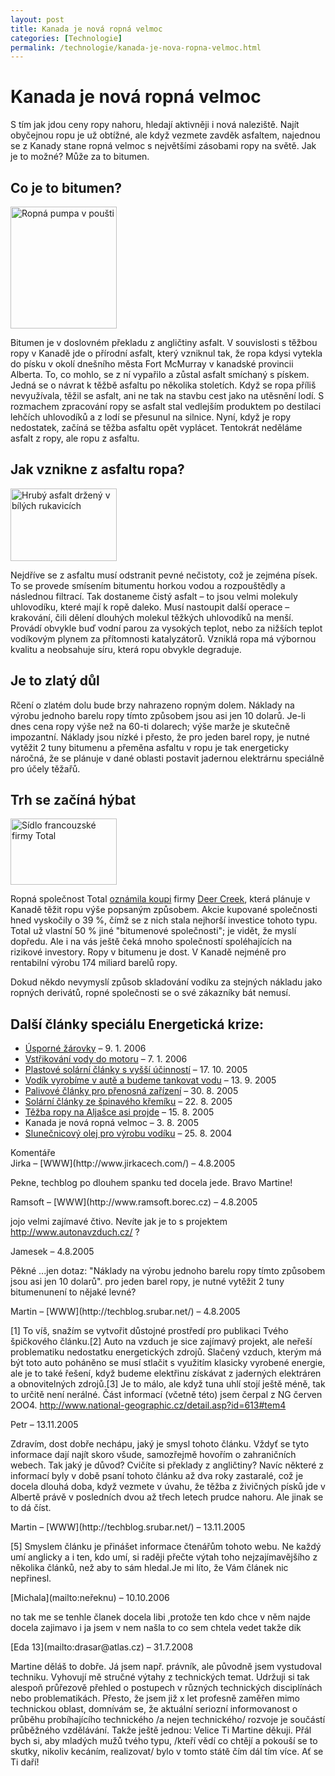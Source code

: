 ```yaml
---
layout: post
title: Kanada je nová ropná velmoc
categories: [Technologie]
permalink: /technologie/kanada-je-nova-ropna-velmoc.html
---
```

# Kanada je nová ropná velmoc

S tím jak jdou ceny ropy nahoru, hledají aktivněji i nová naleziště. Najít obyčejnou ropu je už obtížné, ale když vezmete zavděk asfaltem, najednou se z Kanady stane ropná velmoc s největšími zásobami ropy na světě. Jak je to možné? Může za to bitumen.

## Co je to bitumen?

<div class="obry"><div class="leftbox"><img alt="Ropná pumpa v poušti" height="195" src="http://www.techblog.cz/images/ropna-pumpa-v-pousti.jpg" width="170"/></div></div> 

Bitumen je v doslovném překladu z angličtiny asfalt. V souvislosti s těžbou ropy v Kanadě jde o přírodní asfalt, který vzniknul tak, že ropa kdysi vytekla do písku v okolí dnešního města Fort McMurray v kanadské provincii Alberta. To, co mohlo, se z ní vypařilo a zůstal asfalt smíchaný s pískem. Jedná se o návrat k těžbě asfaltu po několika stoletích. Když se ropa příliš nevyužívala, těžil se asfalt, ani ne tak na stavbu cest jako na utěsnění lodí. S rozmachem zpracování ropy se asfalt stal vedlejším produktem po destilaci lehčích uhlovodíků a z lodí se přesunul na silnice. Nyní, když je ropy nedostatek, začíná se těžba asfaltu opět vyplácet. Tentokrát neděláme asfalt z ropy, ale ropu z asfaltu.

## Jak vznikne z asfaltu ropa?

<div class="obry"><div class="leftbox"><img alt="Hrubý asfalt držený v bílých rukavicích" height="116" src="http://www.techblog.cz/images/asfalt-v-rukavicich.jpg" width="170"/></div></div> 

Nejdříve se z asfaltu musí odstranit pevné nečistoty, což je zejména písek. To se provede smísením bitumentu horkou vodou a rozpouštědly a následnou filtrací. Tak dostaneme čistý asfalt – to jsou velmi molekuly uhlovodíku, které mají k ropě daleko. Musí nastoupit další operace – krakování, čili dělení dlouhých molekul těžkých uhlovodíků na menší. Provádí obvykle buď vodní parou za vysokých teplot, nebo za nižších teplot vodíkovým plynem za přítomnosti katalyzátorů. Vzniklá ropa má výbornou kvalitu a neobsahuje síru, která ropu obvykle degraduje.

## Je to zlatý důl

Rčení o zlatém dolu bude brzy nahrazeno ropným dolem. Náklady na výrobu jednoho barelu ropy tímto způsobem jsou asi jen 10 dolarů. Je-li dnes cena ropy výše než na 60-ti dolarech; výše marže je skutečně impozantní. Náklady jsou nízké i přesto, že pro jeden barel ropy, je nutné vytěžit 2 tuny bitumenu a přeměna asfaltu v ropu je tak energeticky náročná, že se plánuje v dané oblasti postavit jadernou elektrárnu speciálně pro účely těžařů.

## Trh se začíná hýbat

<div class="obry"><div class="leftbox"><img alt="Sídlo francouzské firmy Total" height="106" src="http://www.techblog.cz/images/sidlo-firmy-total.jpg" width="170"/></div></div> 

Ropná společnost Total [oznámila koupi](http://news.yahoo.com/news?tmpl=story&u=/cpress/20050802/ca_pr_on_bu/deer_creek_2) firmy [Deer Creek](http://www.deercreekenergy.com/), která plánuje v Kanadě těžit ropu výše popsaným způsobem. Akcie kupované společnosti hned vyskočily o 39 %, čímž se z nich stala nejhorší investice tohoto typu. Total už vlastní 50 % jiné "bitumenové společnosti"; je vidět, že myslí dopředu. Ale i na vás ještě čeká mnoho společností spoléhajících na rizikové investory. Ropy v bitumenu je dost. V Kanadě nejméně pro rentabilní výrobu 174 miliard barelů ropy.

Dokud někdo nevymyslí způsob skladování vodíku za stejných nákladu jako ropných derivátů, ropné společnosti se o své zákazníky bát nemusí.

## Další články speciálu Energetická krize:

  * [Úsporné žárovky](http://www.techblog.cz/veda/usporne-zarovky.html) – 9. 1. 2006
  * [Vstřikování vody do motoru](http://www.techblog.cz/technologie/vstrikovani-vody-do-motoru.html) – 7. 1. 2006
  * [Plastové solární články s vyšší účinností](http://www.techblog.cz/technologie/plastove-solarni-clanky-s-vyssi-ucinnosti.html) – 17. 10. 2005
  * [Vodík vyrobíme v autě a budeme tankovat vodu](http://www.techblog.cz/technologie/vodik-vyrobime-v-aute-a-budeme-tankovat-vodu.html) – 13. 9. 2005
  * [Palivové články pro přenosná zařízení](http://www.techblog.cz/technologie/palivove-clanky-pro-prenosna-zarizeni.html) – 30. 8. 2005
  * [Solární články ze špinavého křemíku](http://www.techblog.cz/technologie/solarni-clanky-ze-spinaveho-kremiku.html) – 22. 8. 2005
  * [Těžba ropy na Aljašce asi projde](http://www.techblog.cz/technologie/tezba-ropy-na-aljasce-asi-projde.html) – 15. 8. 2005
  * Kanada je nová ropná velmoc – 3. 8. 2005
  * [Slunečnicový olej pro výrobu vodíku](http://www.techblog.cz/technologie/slunecnicovy-olej-pro-vyrobu-vodiku.html) – 25. 8. 2004




<section id='comments-section'>
<div class='commentsheader'>Komentáře</div>        
<div class='comment-item-header' markdown=1>
Jirka &ndash; [WWW](http://www.jirkacech.com/) &ndash; 4.8.2005
</div>

Pekne, techblog po dlouhem spanku ted docela jede. Bravo Martine!

<div class='comment-item-header' markdown=1>
Ramsoft &ndash; [WWW](http://www.ramsoft.borec.cz) &ndash; 4.8.2005
</div>

jojo velmi zajímavé čtivo. Nevíte jak je to s projektem http://www.autonavzduch.cz/ ?

<div class='comment-item-header' markdown=1>
Jamesek  &ndash; 4.8.2005
</div>

Pěkné ...jen dotaz: "Náklady na výrobu jednoho barelu ropy tímto způsobem jsou asi jen 10 dolarů". pro jeden barel ropy, je nutné vytěžit 2 tuny bitumenunení to nějaké levné?

<div class='comment-item-header' markdown=1>
Martin &ndash; [WWW](http://techblog.srubar.net/) &ndash; 4.8.2005
</div>

[1] To víš, snažím se vytvořit důstojné prostředí pro publikaci Tvého špičkového článku.[2] Auto na vzduch je sice zajímavý projekt, ale neřeší problematiku nedostatku energetických zdrojů. Slačený vzduch, kterým má být toto auto poháněno se musí stlačit s využitím klasicky vyrobené energie, ale je to také řešení, když budeme elektřinu získávat z jaderných elektráren a obnovitelných zdrojů.[3] Je to málo, ale když tuna uhlí stojí ještě méně, tak to určitě není nerálné. Část informací (včetně této) jsem čerpal z NG červen 2OO4. http://www.national-geographic.cz/detail.asp?id=613#tem4

<div class='comment-item-header' markdown=1>
Petr  &ndash; 13.11.2005
</div>

Zdravím, dost dobře nechápu, jaký je smysl tohoto článku. Vždyť se tyto informace dají najít skoro všude, samozřejmě hovořím o zahraničních webech. Tak jaký je důvod? Cvičíte si překlady z angličtiny? Navíc některé z informací byly v době psaní tohoto článku až dva roky zastaralé, což je docela dlouhá doba, když vezmete v úvahu, že těžba z živičných písků jde v Albertě právě v posledních dvou až třech letech prudce nahoru. Ale jinak se to dá číst.

<div class='comment-item-header' markdown=1>
Martin &ndash; [WWW](http://techblog.srubar.net/) &ndash; 13.11.2005
</div>

[5] Smyslem článku je přinášet informace čtenářům tohoto webu. Ne každý umí anglicky a i ten, kdo umí, si raději přečte výtah toho nejzajímavějšího z několika článků, než aby to sám hledal.Je mi líto, že Vám článek nic nepřinesl.

<div class='comment-item-header' markdown=1>
[Michala](mailto:neřeknu)  &ndash; 10.10.2006
</div>

no tak me se tenhle članek docela libi ,protože ten kdo chce v něm najde docela zajimavo i ja jsem v nem našla to co sem chtela vedet takže dik

<div class='comment-item-header' markdown=1>
[Eda 13](mailto:drasar@atlas.cz)  &ndash; 31.7.2008
</div>

Martine děláš to dobře. Já jsem např. právník, ale původně jsem vystudoval techniku. Vyhovují mě stručné výtahy z technických temat. Udržuji si tak alespoň průřezově přehled o postupech v různých technických disciplínách nebo problematikách. Přesto, že jsem již x let profesně zaměřen mimo technickou oblast, domnívám se, že aktuální seriozní informovanost o průběhu probíhajícího technického /a nejen technického/ rozvoje je součástí průběžného vzdělávání. Takže ještě jednou: Velice Ti Martine děkuji. Přál bych si, aby mladých mužů tvého typu, /kteří vědí co chtějí a pokouší se to skutky, nikoliv kecáním, realizovat/ bylo v tomto státě čím dál tím více. Ať se Ti daří!

</section>